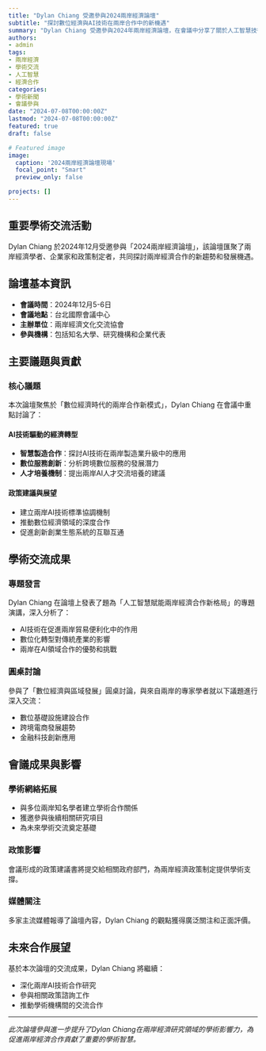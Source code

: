 ```yaml
---
title: "Dylan Chiang 受邀參與2024兩岸經濟論壇"
subtitle: "探討數位經濟與AI技術在兩岸合作中的新機遇"
summary: "Dylan Chiang 受邀參與2024年兩岸經濟論壇，在會議中分享了關於人工智慧技術促進兩岸經濟合作的深度見解，獲得與會專家學者的高度關注。"
authors:
- admin
tags:
- 兩岸經濟
- 學術交流
- 人工智慧
- 經濟合作
categories:
- 學術新聞
- 會議參與
date: "2024-07-08T00:00:00Z"
lastmod: "2024-07-08T00:00:00Z"
featured: true
draft: false

# Featured image
image:
  caption: '2024兩岸經濟論壇現場'
  focal_point: "Smart"
  preview_only: false

projects: []
---
```


## 重要學術交流活動

Dylan Chiang 於2024年12月受邀參與「2024兩岸經濟論壇」，該論壇匯聚了兩岸經濟學者、企業家和政策制定者，共同探討兩岸經濟合作的新趨勢和發展機遇。

## 論壇基本資訊

- **會議時間**：2024年12月5-6日
- **會議地點**：台北國際會議中心
- **主辦單位**：兩岸經濟文化交流協會
- **參與機構**：包括知名大學、研究機構和企業代表

## 主要議題與貢獻

### 核心議題
本次論壇聚焦於「數位經濟時代的兩岸合作新模式」，Dylan Chiang 在會議中重點討論了：

#### AI技術驅動的經濟轉型
- **智慧製造合作**：探討AI技術在兩岸製造業升級中的應用
- **數位服務創新**：分析跨境數位服務的發展潛力
- **人才培養機制**：提出兩岸AI人才交流培養的建議

#### 政策建議與展望
- 建立兩岸AI技術標準協調機制
- 推動數位經濟領域的深度合作
- 促進創新創業生態系統的互聯互通

## 學術交流成果

### 專題發言
Dylan Chiang 在論壇上發表了題為「人工智慧賦能兩岸經濟合作新格局」的專題演講，深入分析了：
- AI技術在促進兩岸貿易便利化中的作用
- 數位化轉型對傳統產業的影響
- 兩岸在AI領域合作的優勢和挑戰

### 圓桌討論
參與了「數位經濟與區域發展」圓桌討論，與來自兩岸的專家學者就以下議題進行深入交流：
- 數位基礎設施建設合作
- 跨境電商發展趨勢
- 金融科技創新應用

## 會議成果與影響

### 學術網絡拓展
- 與多位兩岸知名學者建立學術合作關係
- 獲邀參與後續相關研究項目
- 為未來學術交流奠定基礎

### 政策影響
會議形成的政策建議書將提交給相關政府部門，為兩岸經濟政策制定提供學術支撐。

### 媒體關注
多家主流媒體報導了論壇內容，Dylan Chiang 的觀點獲得廣泛關注和正面評價。

## 未來合作展望

基於本次論壇的交流成果，Dylan Chiang 將繼續：
- 深化兩岸AI技術合作研究
- 參與相關政策諮詢工作
- 推動學術機構間的交流合作

---

*此次論壇參與進一步提升了Dylan Chiang在兩岸經濟研究領域的學術影響力，為促進兩岸經濟合作貢獻了重要的學術智慧。*